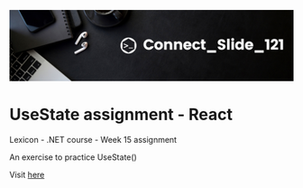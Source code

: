 ![alt text](https://github.com/Connectslide121/usestate-assignment/blob/master/Connect_banner_github.png)

# UseState assignment - React

Lexicon - .NET course - Week 15 assignment

An exercise to practice UseState()

Visit [here](https://connectslide121.github.io/usestate-assignment/)
